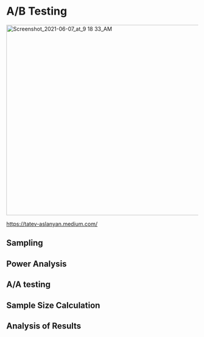 

# A/B Testing
<img alt="Screenshot_2021-06-07_at_9 18 33_AM" src="https://user-images.githubusercontent.com/76843403/130661485-8500fcd0-c41e-4899-b6bf-38964fb8257c.jpeg" width="1200" height="500">

https://tatev-aslanyan.medium.com/

## Sampling

## Power Analysis

## A/A testing 

## Sample Size Calculation

## Analysis of Results
